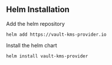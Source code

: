 ## Helm Installation

Add the helm repository
```shell
helm add https://vault-kms-provider.io 
```

Install the helm chart
```shell
helm install vault-kms-provider
```
